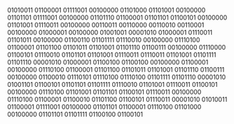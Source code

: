 01010011 01100001 01111001 00100000 01101000 01101001 00100000 01101101 01111001 00100000 01101110 01100001 01101101 01100101 00100000 01101001 01110011 00100000 00110011 00110000 00110010 00110001 00100000 01000001 00100000 01001001 00001010 01000001 01110011 01101011 00100000 01100110 01101111 01110010 00100000 01110100 01100001 01101100 01101011 01101001 01101110 01100111 00100000 01110000 01100101 01110010 01101101 01101001 01110011 01110011 01101001 01101111 01101110 00001010 01000001 01100100 01100100 00100000 01100001 00100000 01110100 01100001 01101100 01101011 01101001 01101110 01100111 00100000 01100010 01110101 01110100 01110100 01101111 01101110 00001010 01001101 01100101 01101101 01101111 01110010 01101001 01110011 01100101 00100000 01110100 01101001 01101101 01100101 01110011 00100000 01110100 01100001 01100010 01101100 01100101 01110011 00001010 01010011 01100001 01111001 00100000 01101101 01100001 01110100 01101000 00100000 01101101 01101111 01100100 01100101
